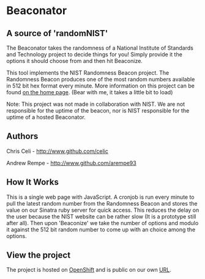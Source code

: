 Beaconator
==========

A source of 'randomNIST'
------------------------

The Beaconator takes the randomness of a National Institute of Standards and Technology project to decide things for you! Simply provide it the options it should choose from and then hit Beaconize.

This tool implements the NIST Randomness Beacon project. The Randomness Beacon produces one of the most random numbers available in 512 bit hex format every minute. More information on this project can be found [on the home page](http://beacon.nist.gov). (Bear with me, it takes a little bit to load)

Note: This project was not made in collaboration with NIST. We are not responsible for the uptime of the beacon, nor is NIST responsible for the uptime of a hosted Beaconator.

Authors
-------

Chris Celi - http://www.github.com/celic

Andrew Rempe - http://www.github.com/arempe93

How It Works
------------

This is a single web page with JavaScript. A cronjob is run every minute to pull the latest random number from the Randomness Beacon and stores the value on our Sinatra ruby server for quick access. This reduces the delay on the user because the NIST website can be rather slow (It is a prototype still after all). Then upon 'Beaconize' we take the number of options and modulo it against the 512 bit random number to come up with an choice among the options. 

View the project
----------------

The project is hosted on [OpenShift](http://beaconator-symboldev.rhcloud.com) and is public on our own [URL](http://www.beaconator.org). 

